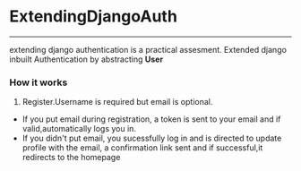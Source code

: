 # ExtendingDjangoAuth
---
extending django authentication is a  practical assesment.
Extended django inbuilt Authentication by abstracting **User**

### How it works
1. Register.Username is required but email is optional.
+ If you put email during registration, a token is sent to your email and if valid,automatically logs you in.
+ If you didn't put email, you sucessfully log in and is directed to update profile with the  email, a confirmation link sent and if successful,it redirects to the homepage

